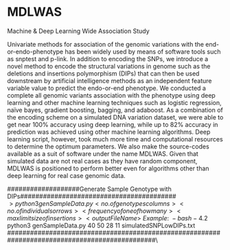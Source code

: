 # MDLWAS
Machine &amp; Deep Learning Wide Association Study

Univariate methods for association of the genomic variations with the end-or-endo-phenotype has been widely used by means of software tools such as snptest and p-link. In addition to encoding the SNPs, we introduce a novel method to encode the structural variations in genome such as the deletions and insertions polymorphism (DIPs) that can then be used downstream by artificial intelligence methods as an independent feature variable value to predict the endo-or-end phenotype. We conducted a complete all genomic variants association with the phenotype using deep learning and other machine learning techniques such as logistic regression, naïve bayes, gradient boosting, bagging, and adaboost. As a combination of the encoding scheme on a simulated DNA variation dataset, we were able to get near 100% accuracy using deep learning, while up to 82% accuracy in prediction was achieved using other machine learning algorithms. Deep learning script, however, took much more time and computational resources to determine the optimum parameters. We also make the source-codes available as a suit of software under the name MDLWAS.  Given that simulated data are not real cases as they have random component, MDLWAS is positioned to perform better even for algorithms other than deep learning for real case genomic data. 

###################Generate Sample Genotype with DIPs#########################################\
$>python3 genSampleData.py <no. of genotypes columns> <no. of individuals or rows> <frequency of one of how many> <max limit size of insertions> <outputFileName>\
Example:\
-bash-4.2$ python3 genSampleData.py 40 50 28 11 simulatedSNPLowDIPs.txt\
###############################################################################################\


